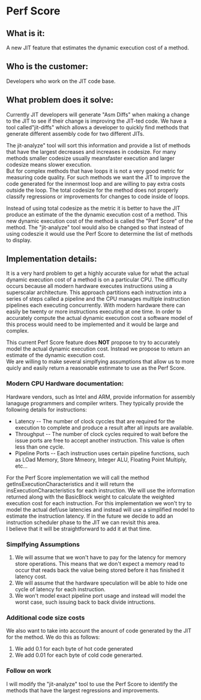 # Perf Score 

## What is it:
A new JIT feature that estimates the dynamic execution cost of a method.

## Who is the customer:
Developers who work on the JIT code base.

## What problem does it solve:
Currently JIT developers will generate "Asm Diffs" when making a change to the JIT to see if their change is improving the JIT-ted code.
We have a tool called"jit-diffs" which allows a developer to quickly find methods that generate different assembly code for two different JITs.

The jit-analyze" tool will sort this information and provide a list of methods that have the largest decreases and increases in codesize.
For many methods smaller codesize usually meansfaster execution and larger codesize means slower execution.  
But for complex methods that have loops it is not a very good metric for measuring code quality.
For such methods we want the JIT to improve the code generated for the innermost loop and are willing to pay extra costs outside the loop.
The total codesize for the method does not properly classify regressions or improvements for changes to code inside of loops.

Instead of using total codesize as the metric it is better to have the JIT produce an estimate of the the dynamic execution cost of a method.
This new dynamic execution cost of the method is called the "Perf Score" of the method.
The "jit-analyze" tool would also be changed so that instead of using codeszie it would use the Perf Score to determine the list of methods to display.

## Implementation details:
It is a very hard problem to get a highly accurate value for what the actual dynamic execution cost of a method is on a particular CPU.
The difficulty occurs because all modern hardware executes instructions using a superscalar architecture.
This approach partitions each instruction into a series of steps called a pipeline and the CPU manages multiple instruction pipelines each executing concurrently.
With modern hardware there can easily be twenty or more instructions executing at one time.
In order to accurately compute the actual dynamic execution cost a software model of this process would need to be implemented and it would be large and complex.

This current Perf Score feature does **NOT** propose to try to accurately model the actual dynamic execution cost.
Instead we propose to return an estimate of the dynamic execution cost.  
We are willing to make several simplfying assumptions that allow us to more quicly and easily return a reasonable estinmate to use as the Perf Score.

### Modern CPU Hardware documentation:
Hardware vendors, such as Intel and ARM,  provide information for assembly lanaguge programmers and compiler writers.
They typically provide the following details for instructions:
   - Latency -- The number of clock cyccles that are required for the execution to complete and produce a result after all inputs are available.
   - Throughput -- The number of clock cycles required to wait before the issue ports are free to accept another instruction. This value is often less than one cycle.
   - Pipeline Ports -- Each instruction uses certain pipeline functions, such as LOad Memory, Store Mmeory, Integer ALU, Floating Point Multiply, etc...

For the Perf Score implementation we will call the method getInsExecutionCharacteristics and it will return the insExecutionCharacteristics for each instruction.
We will use the information returned along with the BasicBlock weight to calculate the weighted execution cost for each instruction.
For this implementation we won't try to model the actual def/use latencies and instead will use a simplified model to estimate the instruction latency.
If in the future we decide to add an instruction scheduler phase to the JIT we can revisit this area.  
I believe that it will be straightforward to add it at that time.

### Simplfying Assumptions
1. We will assume that we won't have to pay for the latency for memory store operations.  This means that we don't expect a memory read to occur that reads back the value being stored before it has finished it latency cost.
2. We will assume that the hardware speculation will be able to hide one cycle of latency for each instruction.
3. We won't model exact pipeline port usage and instead will model the worst case, such issuing back to back divide intructions.

### Additional code size costs
We also want to take into account the anount of code generated by the JIT for the method.
We do this as follows:

1. We add 0.1 for each byte of hot code generated
2. We add 0.01 for each byte of cold code generarted.

### Follow on work
I will modify the "jit-analyze" tool to use the Perf Score to identify the methods that have the largest regressions and improvements.






